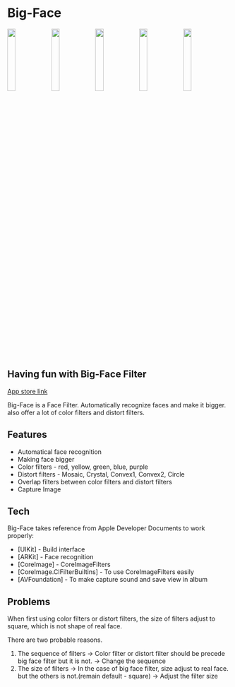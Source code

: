 # Big-Face
 <img src = "https://user-images.githubusercontent.com/72395020/188734836-22086a2f-333e-4e66-9675-479ecddf43d8.png" width = "19%"> <img src = "https://user-images.githubusercontent.com/72395020/188734884-a04d6dea-545c-4860-a2ea-6d28c73fc8b0.png" width = "19%"> <img src = "https://user-images.githubusercontent.com/72395020/188734914-05a5639e-6bdf-4f40-bab1-34840ffd08d6.png" width = "19%"> <img src = "https://user-images.githubusercontent.com/72395020/188736205-206852e2-0e70-4068-b748-1cc7dc849aca.png" width = "19%"> <img src = "https://user-images.githubusercontent.com/72395020/188736325-97533c2c-0e74-4448-865d-b739ace460dd.png" width = "19%">
 



## Having fun with Big-Face Filter

[App store link](https://apps.apple.com/kr/app/big-face/id1642758195)

Big-Face is a Face Filter.
Automatically recognize faces and make it bigger.
also offer a lot of color filters and distort filters.

## Features

- Automatical face recognition
- Making face bigger
- Color filters - red, yellow, green, blue, purple
- Distort filters - Mosaic, Crystal, Convex1, Convex2, Circle
- Overlap filters between color filters and distort filters
- Capture Image





## Tech

Big-Face takes reference from Apple Developer Documents to work properly:

- [UIKit] - Build interface
- [ARKit] - Face recognition
- [CoreImage] - CoreImageFilters
- [CoreImage.CIFilterBuiltins] - To use CoreImageFilters easily
- [AVFoundation] - To make capture sound and save view in album



## Problems

When first using color filters or distort filters, the size of filters adjust to square, which is not shape of real face.

There are two probable reasons.
1. The sequence of filters
-> Color filter or distort filter should be precede big face filter but it is not.
-> Change the sequence
2. The size of filters 
-> In the case of big face filter, size adjust to real face. but the others is not.(remain default - square)
-> Adjust the filter size
